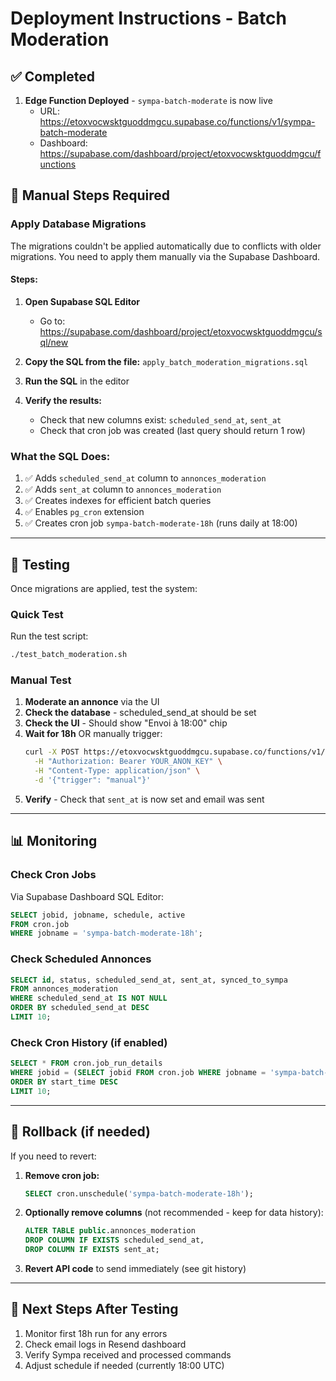 # Deployment Instructions - Batch Moderation

## ✅ Completed

1. **Edge Function Deployed** - `sympa-batch-moderate` is now live
   - URL: https://etoxvocwsktguoddmgcu.supabase.co/functions/v1/sympa-batch-moderate
   - Dashboard: https://supabase.com/dashboard/project/etoxvocwsktguoddmgcu/functions

## 🔧 Manual Steps Required

### Apply Database Migrations

The migrations couldn't be applied automatically due to conflicts with older migrations. You need to apply them manually via the Supabase Dashboard.

#### Steps:

1. **Open Supabase SQL Editor**
   - Go to: https://supabase.com/dashboard/project/etoxvocwsktguoddmgcu/sql/new

2. **Copy the SQL from the file:** `apply_batch_moderation_migrations.sql`

3. **Run the SQL** in the editor

4. **Verify the results:**
   - Check that new columns exist: `scheduled_send_at`, `sent_at`
   - Check that cron job was created (last query should return 1 row)

### What the SQL Does:

1. ✅ Adds `scheduled_send_at` column to `annonces_moderation`
2. ✅ Adds `sent_at` column to `annonces_moderation`
3. ✅ Creates indexes for efficient batch queries
4. ✅ Enables `pg_cron` extension
5. ✅ Creates cron job `sympa-batch-moderate-18h` (runs daily at 18:00)

---

## 🧪 Testing

Once migrations are applied, test the system:

### Quick Test

Run the test script:
```bash
./test_batch_moderation.sh
```

### Manual Test

1. **Moderate an annonce** via the UI
2. **Check the database** - scheduled_send_at should be set
3. **Check the UI** - Should show "Envoi à 18:00" chip
4. **Wait for 18h** OR manually trigger:
   ```bash
   curl -X POST https://etoxvocwsktguoddmgcu.supabase.co/functions/v1/sympa-batch-moderate \
     -H "Authorization: Bearer YOUR_ANON_KEY" \
     -H "Content-Type: application/json" \
     -d '{"trigger": "manual"}'
   ```
5. **Verify** - Check that `sent_at` is now set and email was sent

---

## 📊 Monitoring

### Check Cron Jobs

Via Supabase Dashboard SQL Editor:
```sql
SELECT jobid, jobname, schedule, active
FROM cron.job
WHERE jobname = 'sympa-batch-moderate-18h';
```

### Check Scheduled Annonces

```sql
SELECT id, status, scheduled_send_at, sent_at, synced_to_sympa
FROM annonces_moderation
WHERE scheduled_send_at IS NOT NULL
ORDER BY scheduled_send_at DESC
LIMIT 10;
```

### Check Cron History (if enabled)

```sql
SELECT * FROM cron.job_run_details
WHERE jobid = (SELECT jobid FROM cron.job WHERE jobname = 'sympa-batch-moderate-18h')
ORDER BY start_time DESC
LIMIT 10;
```

---

## 🔄 Rollback (if needed)

If you need to revert:

1. **Remove cron job:**
   ```sql
   SELECT cron.unschedule('sympa-batch-moderate-18h');
   ```

2. **Optionally remove columns** (not recommended - keep for data history):
   ```sql
   ALTER TABLE public.annonces_moderation
   DROP COLUMN IF EXISTS scheduled_send_at,
   DROP COLUMN IF EXISTS sent_at;
   ```

3. **Revert API code** to send immediately (see git history)

---

## 📝 Next Steps After Testing

1. Monitor first 18h run for any errors
2. Check email logs in Resend dashboard
3. Verify Sympa received and processed commands
4. Adjust schedule if needed (currently 18:00 UTC)

